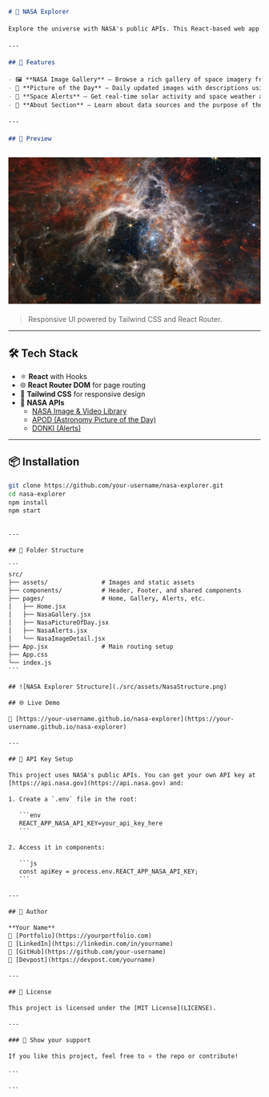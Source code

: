 ```markdown
# 🚀 NASA Explorer

Explore the universe with NASA's public APIs. This React-based web app lets you browse high-quality space images, get the Astronomy Picture of the Day, view live space weather alerts, and more — all in one beautifully styled interface.

---

## 🌌 Features

- 🖼️ **NASA Image Gallery** — Browse a rich gallery of space imagery from NASA.
- 📅 **Picture of the Day** — Daily updated images with descriptions using NASA's APOD API.
- 🚨 **Space Alerts** — Get real-time solar activity and space weather alerts.
- 🧠 **About Section** — Learn about data sources and the purpose of the project.

---

## 📸 Preview
```

## ![NASA Explorer Preview](./src/assets/Nasa-Space.png)

> Responsive UI powered by Tailwind CSS and React Router.

---

## 🛠️ Tech Stack

- ⚛️ **React** with Hooks
- 🌐 **React Router DOM** for page routing
- 🎨 **Tailwind CSS** for responsive design
- 🚀 **NASA APIs**
  - [NASA Image & Video Library](https://images.nasa.gov/)
  - [APOD (Astronomy Picture of the Day)](https://api.nasa.gov/)
  - [DONKI (Alerts)](https://api.nasa.gov/)

---

## 📦 Installation

```bash
git clone https://github.com/your-username/nasa-explorer.git
cd nasa-explorer
npm install
npm start
```

````

---

## 📁 Folder Structure

```
src/
├── assets/               # Images and static assets
├── components/           # Header, Footer, and shared components
├── pages/                # Home, Gallery, Alerts, etc.
│   ├── Home.jsx
│   ├── NasaGallery.jsx
│   ├── NasaPictureOfDay.jsx
│   ├── NasaAlerts.jsx
│   └── NasaImageDetail.jsx
├── App.jsx               # Main routing setup
├── App.css
└── index.js
```

## ![NASA Explorer Structure](./src/assets/NasaStructure.png)

## 🌐 Live Demo

🔗 [https://your-username.github.io/nasa-explorer](https://your-username.github.io/nasa-explorer)

---

## 🔑 API Key Setup

This project uses NASA's public APIs. You can get your own API key at [https://api.nasa.gov](https://api.nasa.gov) and:

1. Create a `.env` file in the root:

   ```env
   REACT_APP_NASA_API_KEY=your_api_key_here
   ```

2. Access it in components:

   ```js
   const apiKey = process.env.REACT_APP_NASA_API_KEY;
   ```

---

## 👤 Author

**Your Name**
🔗 [Portfolio](https://yourportfolio.com)
🔗 [LinkedIn](https://linkedin.com/in/yourname)
🔗 [GitHub](https://github.com/your-username)
🔗 [Devpost](https://devpost.com/yourname)

---

## 📃 License

This project is licensed under the [MIT License](LICENSE).

---

### 🌟 Show your support

If you like this project, feel free to ⭐️ the repo or contribute!

```

```
````
